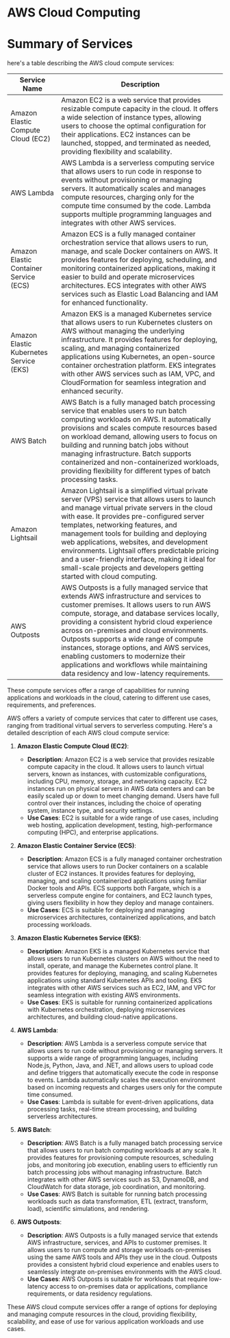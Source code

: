 # AWS Cloud Computing

# Summary of Services

here's a table describing the AWS cloud compute services:

| Service Name          | Description                                                                                                                                                  |
|-----------------------|--------------------------------------------------------------------------------------------------------------------------------------------------------------|
| Amazon Elastic Compute Cloud (EC2) | Amazon EC2 is a web service that provides resizable compute capacity in the cloud. It offers a wide selection of instance types, allowing users to choose the optimal configuration for their applications. EC2 instances can be launched, stopped, and terminated as needed, providing flexibility and scalability. |
| AWS Lambda            | AWS Lambda is a serverless computing service that allows users to run code in response to events without provisioning or managing servers. It automatically scales and manages compute resources, charging only for the compute time consumed by the code. Lambda supports multiple programming languages and integrates with other AWS services. |
| Amazon Elastic Container Service (ECS) | Amazon ECS is a fully managed container orchestration service that allows users to run, manage, and scale Docker containers on AWS. It provides features for deploying, scheduling, and monitoring containerized applications, making it easier to build and operate microservices architectures. ECS integrates with other AWS services such as Elastic Load Balancing and IAM for enhanced functionality. |
| Amazon Elastic Kubernetes Service (EKS) | Amazon EKS is a managed Kubernetes service that allows users to run Kubernetes clusters on AWS without managing the underlying infrastructure. It provides features for deploying, scaling, and managing containerized applications using Kubernetes, an open-source container orchestration platform. EKS integrates with other AWS services such as IAM, VPC, and CloudFormation for seamless integration and enhanced security. |
| AWS Batch             | AWS Batch is a fully managed batch processing service that enables users to run batch computing workloads on AWS. It automatically provisions and scales compute resources based on workload demand, allowing users to focus on building and running batch jobs without managing infrastructure. Batch supports containerized and non-containerized workloads, providing flexibility for different types of batch processing tasks. |
| Amazon Lightsail      | Amazon Lightsail is a simplified virtual private server (VPS) service that allows users to launch and manage virtual private servers in the cloud with ease. It provides pre-configured server templates, networking features, and management tools for building and deploying web applications, websites, and development environments. Lightsail offers predictable pricing and a user-friendly interface, making it ideal for small-scale projects and developers getting started with cloud computing. |
| AWS Outposts          | AWS Outposts is a fully managed service that extends AWS infrastructure and services to customer premises. It allows users to run AWS compute, storage, and database services locally, providing a consistent hybrid cloud experience across on-premises and cloud environments. Outposts supports a wide range of compute instances, storage options, and AWS services, enabling customers to modernize their applications and workflows while maintaining data residency and low-latency requirements. |

These compute services offer a range of capabilities for running applications and workloads in the cloud, catering to different use cases, requirements, and preferences.

AWS offers a variety of compute services that cater to different use cases, ranging from traditional virtual servers to serverless computing. Here's a detailed description of each AWS cloud compute service:

1. **Amazon Elastic Compute Cloud (EC2)**:
   - **Description**: Amazon EC2 is a web service that provides resizable compute capacity in the cloud. It allows users to launch virtual servers, known as instances, with customizable configurations, including CPU, memory, storage, and networking capacity. EC2 instances run on physical servers in AWS data centers and can be easily scaled up or down to meet changing demand. Users have full control over their instances, including the choice of operating system, instance type, and security settings.
   - **Use Cases**: EC2 is suitable for a wide range of use cases, including web hosting, application development, testing, high-performance computing (HPC), and enterprise applications.

2. **Amazon Elastic Container Service (ECS)**:
   - **Description**: Amazon ECS is a fully managed container orchestration service that allows users to run Docker containers on a scalable cluster of EC2 instances. It provides features for deploying, managing, and scaling containerized applications using familiar Docker tools and APIs. ECS supports both Fargate, which is a serverless compute engine for containers, and EC2 launch types, giving users flexibility in how they deploy and manage containers.
   - **Use Cases**: ECS is suitable for deploying and managing microservices architectures, containerized applications, and batch processing workloads.

3. **Amazon Elastic Kubernetes Service (EKS)**:
   - **Description**: Amazon EKS is a managed Kubernetes service that allows users to run Kubernetes clusters on AWS without the need to install, operate, and manage the Kubernetes control plane. It provides features for deploying, managing, and scaling Kubernetes applications using standard Kubernetes APIs and tooling. EKS integrates with other AWS services such as EC2, IAM, and VPC for seamless integration with existing AWS environments.
   - **Use Cases**: EKS is suitable for running containerized applications with Kubernetes orchestration, deploying microservices architectures, and building cloud-native applications.

4. **AWS Lambda**:
   - **Description**: AWS Lambda is a serverless compute service that allows users to run code without provisioning or managing servers. It supports a wide range of programming languages, including Node.js, Python, Java, and .NET, and allows users to upload code and define triggers that automatically execute the code in response to events. Lambda automatically scales the execution environment based on incoming requests and charges users only for the compute time consumed.
   - **Use Cases**: Lambda is suitable for event-driven applications, data processing tasks, real-time stream processing, and building serverless architectures.

5. **AWS Batch**:
   - **Description**: AWS Batch is a fully managed batch processing service that allows users to run batch computing workloads at any scale. It provides features for provisioning compute resources, scheduling jobs, and monitoring job execution, enabling users to efficiently run batch processing jobs without managing infrastructure. Batch integrates with other AWS services such as S3, DynamoDB, and CloudWatch for data storage, job coordination, and monitoring.
   - **Use Cases**: AWS Batch is suitable for running batch processing workloads such as data transformation, ETL (extract, transform, load), scientific simulations, and rendering.

6. **AWS Outposts**:
   - **Description**: AWS Outposts is a fully managed service that extends AWS infrastructure, services, and APIs to customer premises. It allows users to run compute and storage workloads on-premises using the same AWS tools and APIs they use in the cloud. Outposts provides a consistent hybrid cloud experience and enables users to seamlessly integrate on-premises environments with the AWS cloud.
   - **Use Cases**: AWS Outposts is suitable for workloads that require low-latency access to on-premises data or applications, compliance requirements, or data residency regulations.

These AWS cloud compute services offer a range of options for deploying and managing compute resources in the cloud, providing flexibility, scalability, and ease of use for various application workloads and use cases.

